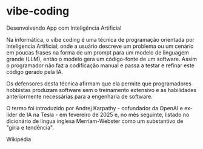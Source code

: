 # vibe-coding
Desenvolvendo App com Inteligência Artificial

Na informática, o vibe coding é uma técnica de programação orientada por Inteligencia Artificial; onde a usuário descreve um problema ou um cenário em poucas frases na forma de um prompt para um modelo de linguagem grande (LLM), então o modelo gera um código-fonte de um software. Assim o programador não faz a codificação manual e passa a testar e refinar este código gerado pela IA.

Os defensores desta técnica afirmam que ela permite que programadores hobbistas produzam software sem o treinamento extensivo e as habilidades anteriormente necessárias para a engenharia de software.

O termo foi introduzido por Andrej Karpathy - cofundador da OpenAI e ex-líder de IA na Tesla - em fevereiro de 2025 e, no mês seguinte, listado no dicionário de língua inglesa Merriam-Webster como um substantivo de "gíria e tendência".

Wikipédia
